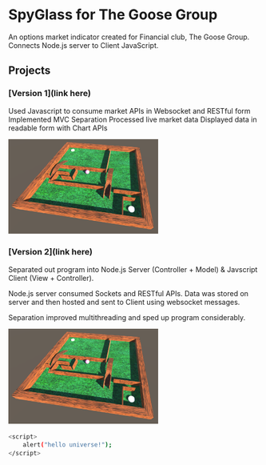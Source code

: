 # SpyGlass for The Goose Group

An options market indicator created for Financial club, The Goose Group. Connects Node.js server to Client JavaScript.

## Projects

### [Version 1](link here)

Used Javascript to consume market APIs in Websocket and RESTful form
Implemented MVC Separation
Processed live market data
Displayed data in readable form with Chart APIs

<img
  src="https://github.com/MrSchaffner/Unity/blob/master/Images_Display/Ball_Maze_01.png"
  alt="Spyglass Version 1 Image"
  style="display: inline-block; margin: 0 auto; max-width: 300px">

### [Version 2](link here)

Separated out program into 
Node.js Server (Controller + Model) 
& 
Javscript Client (View + Controller).

Node.js server consumed Sockets and RESTful APIs. Data was stored on server and then hosted and sent to Client using websocket messages. 

Separation improved multithreading and sped up program considerably. 

<img
  src="https://github.com/MrSchaffner/Unity/blob/master/Images_Display/Ball_Maze_01.png"
  alt="Spyglass Version 1 Image"
  style="display: inline-block; margin: 0 auto; max-width: 300px">

```bash
<script>
    alert("hello universe!");
</script>
```